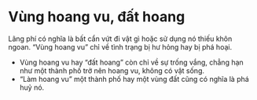 # Vùng hoang vu, đất hoang

Lãng phí có nghĩa là bất cẩn vứt đi vật gì hoặc sử dụng nó thiếu khôn ngoan. “Vùng hoang vu” chỉ về tình trạng bị hư hỏng hay bị phá hoại.  
- Vùng hoang vu hay “đất hoang” còn chỉ về sự trống vắng, chẳng hạn như một thành phố trở nên hoang vu, không có vật sống. 
- “Làm hoang vu” một thành phố hay một vùng đất cũng có nghĩa là phá huỷ nó.

